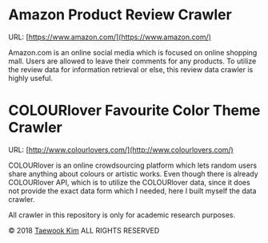 # Amazon Product Review Crawler

URL: [https://www.amazon.com/](https://www.amazon.com/)

Amazon.com is an online social media which is focused on online shopping mall. Users are allowed to leave their comments for any products. To utilize the review data for information retrieval or else, this review data crawler is highly useful.<br>


# COLOURlover Favourite Color Theme Crawler

URL: [http://www.colourlovers.com/](http://www.colourlovers.com/)

COLOURlover is an online crowdsourcing platform which lets random users share anything about colours or artistic works. Even though there is already COLOURlover API, which is to utilize the COLOURlover data, since it does not provide the exact data form which I needed, here I built myself the data crawler.<br>

All crawler in this repository is only for academic research purposes.

© 2018 [Taewook Kim](http://hcikim.github.io) ALL RIGHTS RESERVED